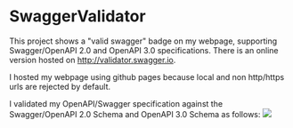# SwaggerValidator

This project shows a "valid swagger" badge on my webpage, supporting Swagger/OpenAPI 2.0 and OpenAPI 3.0 specifications.
There is an online version hosted on http://validator.swagger.io.

I hosted my webpage using github pages because local and non http/https urls are rejected by default.

I validated my OpenAPI/Swagger specification against the Swagger/OpenAPI 2.0 Schema and OpenAPI 3.0 Schema as follows:
<img src="http://validator.swagger.io/validator?url={Your_URL_Goes_Here}">
